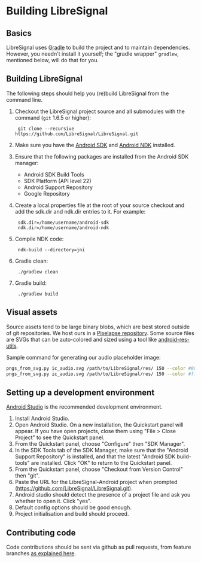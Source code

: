 Building LibreSignal
===============

Basics
------

LibreSignal uses [Gradle](http://gradle.org) to build the project and to maintain dependencies.  However, you needn't install it yourself; the "gradle wrapper" `gradlew`, mentioned below, will do that for you.

Building LibreSignal
---------------

The following steps should help you (re)build LibreSignal from the command line.

1. Checkout the LibreSignal project source and all submodules with the command (`git` 1.6.5 or higher):
    
        git clone --recursive https://github.com/LibreSignal/LibreSignal.git


2. Make sure you have the [Android SDK](https://developer.android.com/sdk/index.html) and [Android NDK](https://developer.android.com/ndk/index.html) installed.
3. Ensure that the following packages are installed from the Android SDK manager:
    * Android SDK Build Tools
    * SDK Platform (API level 22)
    * Android Support Repository
    * Google Repository
4. Create a local.properties file at the root of your source checkout and add the sdk.dir and ndk.dir entries to it.  For example:

        sdk.dir=/home/username/android-sdk
        ndk.dir=/home/username/android-ndk

5. Compile NDK code:

        ndk-build --directory=jni

6. Gradle clean:

        ./gradlew clean

7. Gradle build:

        ./gradlew build

Visual assets
----------------------

Source assets tend to be large binary blobs, which are best stored outside of git repositories. We host ours in a [Pixelapse repository](https://www.pixelapse.com/openwhispersystems/projects/signal-android/). Some source files are SVGs that can be auto-colored and sized using a tool like [android-res-utils](https://github.com/sebkur/android-res-utils).

Sample command for generating our audio placeholder image:

```bash
pngs_from_svg.py ic_audio.svg /path/to/LibreSignal/res/ 150 --color #000 --opacity 0.54 --suffix _light
pngs_from_svg.py ic_audio.svg /path/to/LibreSignal/res/ 150 --color #fff --opacity 1.00 --suffix _light
```

Setting up a development environment
------------------------------------

[Android Studio](https://developer.android.com/sdk/installing/studio.html) is the recommended development environment.

1. Install Android Studio.
2. Open Android Studio. On a new installation, the Quickstart panel will appear. If you have open projects, close them using "File > Close Project" to see the Quickstart panel.
3. From the Quickstart panel, choose "Configure" then "SDK Manager".
4. In the SDK Tools tab of the SDK Manager, make sure that the "Android Support Repository" is installed, and that the latest "Android SDK build-tools" are installed. Click "OK" to return to the Quickstart panel.
5. From the Quickstart panel, choose "Checkout from Version Control" then "git".
6. Paste the URL for the LibreSignal-Android project when prompted (https://github.com/LibreSignal/LibreSignal.git).
7. Android studio should detect the presence of a project file and ask you whether to open it. Click "yes".
9. Default config options should be good enough.
9. Project initialisation and build should proceed.

Contributing code
-----------------

Code contributions should be sent via github as pull requests, from feature branches [as explained here](https://help.github.com/articles/using-pull-requests).

